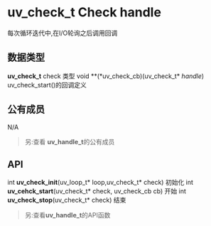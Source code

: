# uv\_check_t Check handle
每次循环迭代中,在I/O轮询之后调用回调

## 数据类型
**uv\_check_t**
  check 类型
void **(*uv\_check_cb)(uv_check_t\* *handle*)
  uv\_check_start()的回调定义

## 公有成员
N/A
> 另:查看 **uv\_handle_t**的公有成员

## API
int **uv\_check_init**(uv\_loop_t\* loop,uv\_check_t* check)
  初始化 
int **uv\_cehck_start**(uv\_check_t\* check, uv\_check_cb cb)
  开始
int **uv\_check_stop**(uv\_check_t* check)
  结束

>另:查看**uv\_handle_t**的API函数